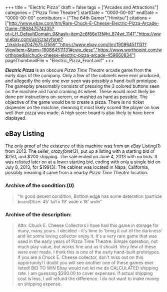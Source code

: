 +++
title = "Electric Pizza"
draft = false
tags = ["Arcades and Attractions"]
categories = ["Pizza Time Theatre"]
startDate = "0000-00-00"
endDate = "0000-00-00"
contributors = ["The 64th Gamer","Himitsu"]
citations = ["http://www.ebay.com/itm/Rare-Chuck-E-Cheese-Electric-Pizza-Arcade-Game-/190847574335?pt=LH_DefaultDomain_0&hash=item2c6f66e13f#ht_874wt_1141","https://www.ebay.com/usr/crazyforet?_trksid=p2047675.l2559","https://www.ebay.com/itm/190864511131?ViewItem=&item=190864511131#cvip_desc","https://www.worthpoint.com/worthopedia/chuck-cheese-electric-pizza-arcade-459660834"]
pageThumbnailFile = "Electric_Pizza_Front.avif"
+++

***Electric Pizza*** is an obscure *Pizza Time Theatre* arcade game from the early days of the company. Only a few of the cabinets were ever produced, and allegedly the only one ever seen was possibly a hand-built prototype. The gameplay presumably consists of pressing the 3 colored buttons seen on the machine and hand cranking its wheel. These would most likely be done per instructions on-screen, or mashed as hard as possible. The objective of the game would be to create a pizza. There is no ticket dispenser on the machine, meaning it most likely scored the player on how well their pizza was made. A high score board is also likely to have been displayed.

## eBay Listing

The only proof of the existence of this machine was from an eBay Listing(1) from 2013. The seller, *crazyforet*(2), put up a listing with a starting bid of $250, and $200 shipping. The sale ended on June 4, 2013 with no bids. It was relisted later on at a lower starting bid, ending with only a single bid on July 8, 2013, for $199(3). The cabinet was located in Napa, California, possibly meaning it came from a nearby *Pizza Time Theatre* location.

### Archive of the condition:(0)


> "In good decent condition, Bottom edge has some deteration (particle board)Size: 45' tall x 19' wide x 18' wide"


### Archive of the description:


> Attn: Chuck E. Cheese Collectors
> I have had this game in storage for many, many years.
> I decided - it's time to 'bring it out of the darkness' and let some loving collector enjoy it.
> It's a very rare game that was used in the early years of Pizza Time Theatre.
> Simple operation, not much play value, but works fine and as it should.
> Very few of these were ever made.  I think this is one of the early hand-built prototypes.
> If you are a Chuck E. Cheese collector, don't miss out on this opportunity!
> I doubt you will see another one of these games ever listed!
> BID TO WIN
> Ebay would not let me do CALCULATED shipping rate.
> I am guessing $200.00 to cover expenses.
> If actual shipping cost is less, I will refund the difference.
> I do not want to make money on shipping expense.
